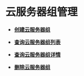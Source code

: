 # 云服务器组管理<a name="ZH-CN_TOPIC_0065817683"></a>

-   **[创建云服务器组](创建云服务器组（OpenStack原生）.md)**  

-   **[查询云服务器组列表](查询云服务器组列表.md)**  

-   **[查询云服务器组详情](查询云服务器组详情.md)**  

-   **[删除云服务器组](删除云服务器组（OpenStack原生）.md)**  


